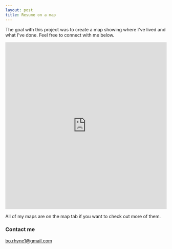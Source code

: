 ```yaml
---
layout: post
title: Resume on a map
---
```


The goal with this project was to create a map showing where I've lived and what I've done. Feel free to connect with me below.

<iframe width='100%' height='520' frameborder='0' src="https://borhyne.carto.com/viz/9788c020-a918-11e6-95ec-0e3ff518bd15/embed_map" allowfullscreen webkitallowfullscreen mozallowfullscreen oallowfullscreen msallowfullscreen></iframe>

All of my maps are on the map tab if you want to check out more of them.  


### Contact me

[bo.rhyne1@gmail.com](mailto:bo.rhyne1@gmail.com)
